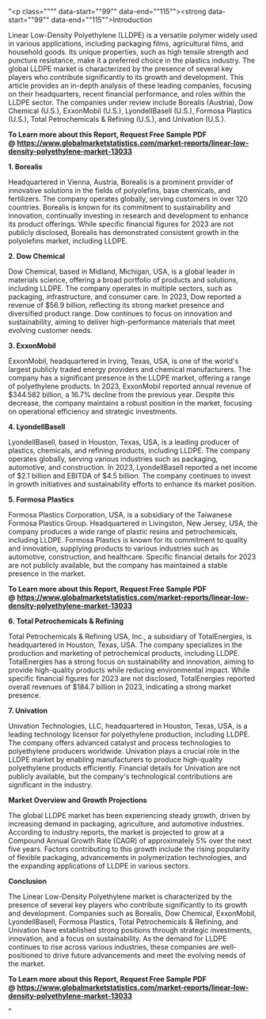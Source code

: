 "<p class="""" data-start=""99"" data-end=""115""><strong data-start=""99"" data-end=""115"">Introduction</strong></p>
<p class="""" data-start=""117"" data-end=""350""><span class=""relative -mx-px my-[-0.2rem] rounded-sm px-px py-[0.2rem]"">Linear Low-Density Polyethylene (LLDPE) is a versatile polymer widely used in various applications, including packaging films, agricultural films, and household goods.</span> <span class=""relative -mx-px my-[-0.2rem] rounded-sm px-px py-[0.2rem]"">Its unique properties, such as high tensile strength and puncture resistance, make it a preferred choice in the plastics industry.</span> <span class=""relative -mx-px my-[-0.2rem] rounded-sm px-px py-[0.2rem]"">The global LLDPE market is characterized by the presence of several key players who contribute significantly to its growth and development.</span> <span class=""relative -mx-px my-[-0.2rem] rounded-sm px-px py-[0.2rem]"">This article provides an in-depth analysis of these leading companies, focusing on their headquarters, recent financial performance, and roles within the LLDPE sector.</span> <span class=""relative -mx-px my-[-0.2rem] rounded-sm px-px py-[0.2rem]"">The companies under review include Borealis (Austria), Dow Chemical (U.S.), ExxonMobil (U.S.), LyondellBasell (U.S.), Formosa Plastics (U.S.), Total Petrochemicals &amp; Refining (U.S.), and Univation (U.S.).</span></p>
<p class="""" data-start=""117"" data-end=""350""><strong>To Learn more about this Report, Request Free Sample PDF @&nbsp;<a href=""https://www.globalmarketstatistics.com/market-reports/linear-low-density-polyethylene-market-13033"">https://www.globalmarketstatistics.com/market-reports/linear-low-density-polyethylene-market-13033</a></strong></p>
<p class="""" data-start=""352"" data-end=""367""><strong data-start=""352"" data-end=""367"">1. Borealis</strong></p>
<p class="""" data-start=""369"" data-end=""570""><span class=""relative -mx-px my-[-0.2rem] rounded-sm px-px py-[0.2rem]"">Headquartered in Vienna, Austria, Borealis is a prominent provider of innovative solutions in the fields of polyolefins, base chemicals, and fertilizers.</span> <span class=""relative -mx-px my-[-0.2rem] rounded-sm px-px py-[0.2rem]"">The company operates globally, serving customers in over 120 countries.</span> <span class=""relative -mx-px my-[-0.2rem] rounded-sm px-px py-[0.2rem]"">Borealis is known for its commitment to sustainability and innovation, continually investing in research and development to enhance its product offerings.</span> <span class=""relative -mx-px my-[-0.2rem] rounded-sm px-px py-[0.2rem]"">While specific financial figures for 2023 are not publicly disclosed, Borealis has demonstrated consistent growth in the polyolefins market, including LLDPE.</span></p>
<p class="""" data-start=""572"" data-end=""591""><strong data-start=""572"" data-end=""591"">2. Dow Chemical</strong></p>
<p class="""" data-start=""593"" data-end=""798""><span class=""relative -mx-px my-[-0.2rem] rounded-sm px-px py-[0.2rem]"">Dow Chemical, based in Midland, Michigan, USA, is a global leader in materials science, offering a broad portfolio of products and solutions, including LLDPE.</span> <span class=""relative -mx-px my-[-0.2rem] rounded-sm px-px py-[0.2rem]"">The company operates in multiple sectors, such as packaging, infrastructure, and consumer care.</span> <span class=""relative -mx-px my-[-0.2rem] rounded-sm px-px py-[0.2rem]"">In 2023, Dow reported a revenue of $56.9 billion, reflecting its strong market presence and diversified product range.</span> <span class=""relative -mx-px my-[-0.2rem] rounded-sm px-px py-[0.2rem]"">Dow continues to focus on innovation and sustainability, aiming to deliver high-performance materials that meet evolving customer needs.</span></p>
<p class="""" data-start=""800"" data-end=""817""><strong data-start=""800"" data-end=""817"">3. ExxonMobil</strong></p>
<p class="""" data-start=""819"" data-end=""1064""><span class=""relative -mx-px my-[-0.2rem] rounded-sm px-px py-[0.2rem]"">ExxonMobil, headquartered in Irving, Texas, USA, is one of the world's largest publicly traded energy providers and chemical manufacturers.</span> <span class=""relative -mx-px my-[-0.2rem] rounded-sm px-px py-[0.2rem]"">The company has a significant presence in the LLDPE market, offering a range of polyethylene products.</span> <span class=""relative -mx-px my-[-0.2rem] rounded-sm px-px py-[0.2rem]"">In 2023, ExxonMobil reported annual revenue of $344.582 billion, a 16.7% decline from the previous year.</span> <span class=""relative -mx-px my-[-0.2rem] rounded-sm px-px py-[0.2rem]"">Despite this decrease, the company maintains a robust position in the market, focusing on operational efficiency and strategic investments.</span> </p>
<p class="""" data-start=""1066"" data-end=""1087""><strong data-start=""1066"" data-end=""1087"">4. LyondellBasell</strong></p>
<p class="""" data-start=""1089"" data-end=""1334""><span class=""relative -mx-px my-[-0.2rem] rounded-sm px-px py-[0.2rem]"">LyondellBasell, based in Houston, Texas, USA, is a leading producer of plastics, chemicals, and refining products, including LLDPE.</span> <span class=""relative -mx-px my-[-0.2rem] rounded-sm px-px py-[0.2rem]"">The company operates globally, serving various industries such as packaging, automotive, and construction.</span> <span class=""relative -mx-px my-[-0.2rem] rounded-sm px-px py-[0.2rem]"">In 2023, LyondellBasell reported a net income of $2.1 billion and EBITDA of $4.5 billion.</span> <span class=""relative -mx-px my-[-0.2rem] rounded-sm px-px py-[0.2rem]"">The company continues to invest in growth initiatives and sustainability efforts to enhance its market position.</span> </p>
<p class="""" data-start=""1336"" data-end=""1359""><strong data-start=""1336"" data-end=""1359"">5. Formosa Plastics</strong></p>
<p class="""" data-start=""1361"" data-end=""1566""><span class=""relative -mx-px my-[-0.2rem] rounded-sm px-px py-[0.2rem]"">Formosa Plastics Corporation, USA, is a subsidiary of the Taiwanese Formosa Plastics Group.</span> <span class=""relative -mx-px my-[-0.2rem] rounded-sm px-px py-[0.2rem]"">Headquartered in Livingston, New Jersey, USA, the company produces a wide range of plastic resins and petrochemicals, including LLDPE.</span> <span class=""relative -mx-px my-[-0.2rem] rounded-sm px-px py-[0.2rem]"">Formosa Plastics is known for its commitment to quality and innovation, supplying products to various industries such as automotive, construction, and healthcare.</span> <span class=""relative -mx-px my-[-0.2rem] rounded-sm px-px py-[0.2rem]"">Specific financial details for 2023 are not publicly available, but the company has maintained a stable presence in the market.</span></p>
<p class="""" data-start=""1361"" data-end=""1566""><strong>To Learn more about this Report, Request Free Sample PDF @&nbsp;<a href=""https://www.globalmarketstatistics.com/market-reports/linear-low-density-polyethylene-market-13033"">https://www.globalmarketstatistics.com/market-reports/linear-low-density-polyethylene-market-13033</a></strong></p>
<p class="""" data-start=""1568"" data-end=""1606""><strong data-start=""1568"" data-end=""1606"">6. Total Petrochemicals &amp; Refining</strong></p>
<p class="""" data-start=""1608"" data-end=""1813""><span class=""relative -mx-px my-[-0.2rem] rounded-sm px-px py-[0.2rem]"">Total Petrochemicals &amp; Refining USA, Inc., a subsidiary of TotalEnergies, is headquartered in Houston, Texas, USA.</span> <span class=""relative -mx-px my-[-0.2rem] rounded-sm px-px py-[0.2rem]"">The company specializes in the production and marketing of petrochemical products, including LLDPE.</span> <span class=""relative -mx-px my-[-0.2rem] rounded-sm px-px py-[0.2rem]"">TotalEnergies has a strong focus on sustainability and innovation, aiming to provide high-quality products while reducing environmental impact.</span> <span class=""relative -mx-px my-[-0.2rem] rounded-sm px-px py-[0.2rem]"">While specific financial figures for 2023 are not disclosed, TotalEnergies reported overall revenues of $184.7 billion in 2023, indicating a strong market presence.</span></p>
<p class="""" data-start=""1815"" data-end=""1831""><strong data-start=""1815"" data-end=""1831"">7. Univation</strong></p>
<p class="""" data-start=""1833"" data-end=""2038""><span class=""relative -mx-px my-[-0.2rem] rounded-sm px-px py-[0.2rem]"">Univation Technologies, LLC, headquartered in Houston, Texas, USA, is a leading technology licensor for polyethylene production, including LLDPE.</span> <span class=""relative -mx-px my-[-0.2rem] rounded-sm px-px py-[0.2rem]"">The company offers advanced catalyst and process technologies to polyethylene producers worldwide.</span> <span class=""relative -mx-px my-[-0.2rem] rounded-sm px-px py-[0.2rem]"">Univation plays a crucial role in the LLDPE market by enabling manufacturers to produce high-quality polyethylene products efficiently.</span> <span class=""relative -mx-px my-[-0.2rem] rounded-sm px-px py-[0.2rem]"">Financial details for Univation are not publicly available, but the company's technological contributions are significant in the industry.</span></p>
<p class="""" data-start=""2040"" data-end=""2082""><strong data-start=""2040"" data-end=""2082"">Market Overview and Growth Projections</strong></p>
<p class="""" data-start=""2084"" data-end=""2249""><span class=""relative -mx-px my-[-0.2rem] rounded-sm px-px py-[0.2rem]"">The global LLDPE market has been experiencing steady growth, driven by increasing demand in packaging, agriculture, and automotive industries.</span> <span class=""relative -mx-px my-[-0.2rem] rounded-sm px-px py-[0.2rem]"">According to industry reports, the market is projected to grow at a Compound Annual Growth Rate (CAGR) of approximately 5% over the next five years.</span> <span class=""relative -mx-px my-[-0.2rem] rounded-sm px-px py-[0.2rem]"">Factors contributing to this growth include the rising popularity of flexible packaging, advancements in polymerization technologies, and the expanding applications of LLDPE in various sectors.</span></p>
<p class="""" data-start=""2251"" data-end=""2265""><strong data-start=""2251"" data-end=""2265"">Conclusion</strong></p>
<p class="""" data-start=""2267"" data-end=""2432""><span class=""relative -mx-px my-[-0.2rem] rounded-sm px-px py-[0.2rem]"">The Linear Low-Density Polyethylene market is characterized by the presence of several key players who contribute significantly to its growth and development.</span> <span class=""relative -mx-px my-[-0.2rem] rounded-sm px-px py-[0.2rem]"">Companies such as Borealis, Dow Chemical, ExxonMobil, LyondellBasell, Formosa Plastics, Total Petrochemicals &amp; Refining, and Univation have established strong positions through strategic investments, innovation, and a focus on sustainability.</span> <span class=""relative -mx-px my-[-0.2rem] rounded-sm px-px py-[0.2rem]"">As the demand for LLDPE continues to rise across various industries, these companies are well-positioned to drive future advancements and meet the evolving needs of the market.</span></p>
<p class="""" data-start=""2267"" data-end=""2432""><span class=""relative -mx-px my-[-0.2rem] rounded-sm px-px py-[0.2rem]""><strong>To Learn more about this Report, Request Free Sample PDF @&nbsp;<a href=""https://www.globalmarketstatistics.com/market-reports/linear-low-density-polyethylene-market-13033"">https://www.globalmarketstatistics.com/market-reports/linear-low-density-polyethylene-market-13033</a></strong></span></p>"
